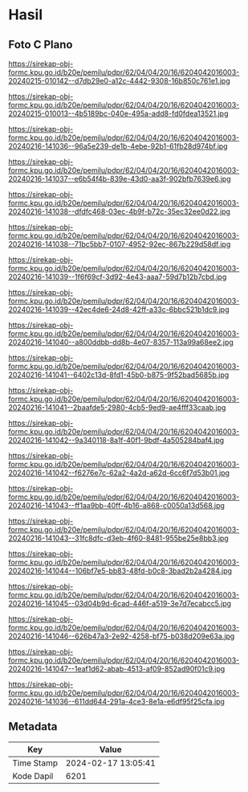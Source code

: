 # Hasil

## Foto C Plano

https://sirekap-obj-formc.kpu.go.id/b20e/pemilu/pdpr/62/04/04/20/16/6204042016003-20240215-010142--d7db29e0-a12c-4442-9308-16b850c761e1.jpg

https://sirekap-obj-formc.kpu.go.id/b20e/pemilu/pdpr/62/04/04/20/16/6204042016003-20240215-010013--4b5189bc-040e-495a-add8-fd0fdea13521.jpg

https://sirekap-obj-formc.kpu.go.id/b20e/pemilu/pdpr/62/04/04/20/16/6204042016003-20240216-141036--96a5e239-de1b-4ebe-92b1-61fb28d974bf.jpg

https://sirekap-obj-formc.kpu.go.id/b20e/pemilu/pdpr/62/04/04/20/16/6204042016003-20240216-141037--e6b54f4b-839e-43d0-aa3f-902bfb7639e6.jpg

https://sirekap-obj-formc.kpu.go.id/b20e/pemilu/pdpr/62/04/04/20/16/6204042016003-20240216-141038--dfdfc468-03ec-4b9f-b72c-35ec32ee0d22.jpg

https://sirekap-obj-formc.kpu.go.id/b20e/pemilu/pdpr/62/04/04/20/16/6204042016003-20240216-141038--71bc5bb7-0107-4952-92ec-867b229d58df.jpg

https://sirekap-obj-formc.kpu.go.id/b20e/pemilu/pdpr/62/04/04/20/16/6204042016003-20240216-141039--1f6f69cf-3d92-4e43-aaa7-59d7b12b7cbd.jpg

https://sirekap-obj-formc.kpu.go.id/b20e/pemilu/pdpr/62/04/04/20/16/6204042016003-20240216-141039--42ec4de6-24d8-42ff-a33c-6bbc521b1dc9.jpg

https://sirekap-obj-formc.kpu.go.id/b20e/pemilu/pdpr/62/04/04/20/16/6204042016003-20240216-141040--a800ddbb-dd8b-4e07-8357-113a99a68ee2.jpg

https://sirekap-obj-formc.kpu.go.id/b20e/pemilu/pdpr/62/04/04/20/16/6204042016003-20240216-141041--6402c13d-8fd1-45b0-b875-9f52bad5685b.jpg

https://sirekap-obj-formc.kpu.go.id/b20e/pemilu/pdpr/62/04/04/20/16/6204042016003-20240216-141041--2baafde5-2980-4cb5-9ed9-ae4fff33caab.jpg

https://sirekap-obj-formc.kpu.go.id/b20e/pemilu/pdpr/62/04/04/20/16/6204042016003-20240216-141042--9a340118-8a1f-40f1-9bdf-4a505284baf4.jpg

https://sirekap-obj-formc.kpu.go.id/b20e/pemilu/pdpr/62/04/04/20/16/6204042016003-20240216-141042--f6276e7c-62a2-4a2d-a62d-6cc6f7d53b01.jpg

https://sirekap-obj-formc.kpu.go.id/b20e/pemilu/pdpr/62/04/04/20/16/6204042016003-20240216-141043--ff1aa9bb-40ff-4b16-a868-c0050a13d568.jpg

https://sirekap-obj-formc.kpu.go.id/b20e/pemilu/pdpr/62/04/04/20/16/6204042016003-20240216-141043--31fc8dfc-d3eb-4f60-8481-955be25e8bb3.jpg

https://sirekap-obj-formc.kpu.go.id/b20e/pemilu/pdpr/62/04/04/20/16/6204042016003-20240216-141044--106bf7e5-bb83-48fd-b0c8-3bad2b2a4284.jpg

https://sirekap-obj-formc.kpu.go.id/b20e/pemilu/pdpr/62/04/04/20/16/6204042016003-20240216-141045--03d04b9d-6cad-446f-a519-3e7d7ecabcc5.jpg

https://sirekap-obj-formc.kpu.go.id/b20e/pemilu/pdpr/62/04/04/20/16/6204042016003-20240216-141046--626b47a3-2e92-4258-bf75-b038d209e63a.jpg

https://sirekap-obj-formc.kpu.go.id/b20e/pemilu/pdpr/62/04/04/20/16/6204042016003-20240216-141047--1eaf1d62-abab-4513-af09-852ad90f01c9.jpg

https://sirekap-obj-formc.kpu.go.id/b20e/pemilu/pdpr/62/04/04/20/16/6204042016003-20240216-141036--611dd644-291a-4ce3-8e1a-e6df95f25cfa.jpg


## Metadata

| Key        | Value               |
| ---------- | ------------------- |
| Time Stamp | 2024-02-17 13:05:41 |
| Kode Dapil | 6201                |



